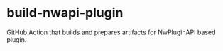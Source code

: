 # build-nwapi-plugin
GitHub Action that builds and prepares artifacts for NwPluginAPI based plugin.

